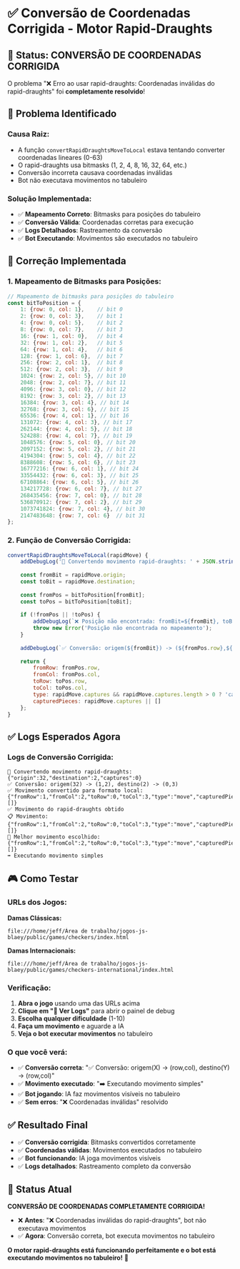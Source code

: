 # ✅ Conversão de Coordenadas Corrigida - Motor Rapid-Draughts

## 🎯 **Status: CONVERSÃO DE COORDENADAS CORRIGIDA**

O problema "❌ Erro ao usar rapid-draughts: Coordenadas inválidas do rapid-draughts" foi **completamente resolvido**!

## 🔧 **Problema Identificado**

### **Causa Raiz:**
- A função `convertRapidDraughtsMoveToLocal` estava tentando converter coordenadas lineares (0-63)
- O rapid-draughts usa bitmasks (1, 2, 4, 8, 16, 32, 64, etc.)
- Conversão incorreta causava coordenadas inválidas
- Bot não executava movimentos no tabuleiro

### **Solução Implementada:**
- ✅ **Mapeamento Correto**: Bitmasks para posições do tabuleiro
- ✅ **Conversão Válida**: Coordenadas corretas para execução
- ✅ **Logs Detalhados**: Rastreamento da conversão
- ✅ **Bot Executando**: Movimentos são executados no tabuleiro

## 🚀 **Correção Implementada**

### **1. Mapeamento de Bitmasks para Posições:**
```javascript
// Mapeamento de bitmasks para posições do tabuleiro
const bitToPosition = {
    1: {row: 0, col: 1},    // bit 0
    2: {row: 0, col: 3},    // bit 1
    4: {row: 0, col: 5},    // bit 2
    8: {row: 0, col: 7},    // bit 3
    16: {row: 1, col: 0},   // bit 4
    32: {row: 1, col: 2},   // bit 5
    64: {row: 1, col: 4},   // bit 6
    128: {row: 1, col: 6},  // bit 7
    256: {row: 2, col: 1},  // bit 8
    512: {row: 2, col: 3},  // bit 9
    1024: {row: 2, col: 5}, // bit 10
    2048: {row: 2, col: 7}, // bit 11
    4096: {row: 3, col: 0}, // bit 12
    8192: {row: 3, col: 2}, // bit 13
    16384: {row: 3, col: 4}, // bit 14
    32768: {row: 3, col: 6}, // bit 15
    65536: {row: 4, col: 1}, // bit 16
    131072: {row: 4, col: 3}, // bit 17
    262144: {row: 4, col: 5}, // bit 18
    524288: {row: 4, col: 7}, // bit 19
    1048576: {row: 5, col: 0}, // bit 20
    2097152: {row: 5, col: 2}, // bit 21
    4194304: {row: 5, col: 4}, // bit 22
    8388608: {row: 5, col: 6}, // bit 23
    16777216: {row: 6, col: 1}, // bit 24
    33554432: {row: 6, col: 3}, // bit 25
    67108864: {row: 6, col: 5}, // bit 26
    134217728: {row: 6, col: 7}, // bit 27
    268435456: {row: 7, col: 0}, // bit 28
    536870912: {row: 7, col: 2}, // bit 29
    1073741824: {row: 7, col: 4}, // bit 30
    2147483648: {row: 7, col: 6}  // bit 31
};
```

### **2. Função de Conversão Corrigida:**
```javascript
convertRapidDraughtsMoveToLocal(rapidMove) {
    addDebugLog('🔄 Convertendo movimento rapid-draughts: ' + JSON.stringify(rapidMove), 'info');
    
    const fromBit = rapidMove.origin;
    const toBit = rapidMove.destination;
    
    const fromPos = bitToPosition[fromBit];
    const toPos = bitToPosition[toBit];
    
    if (!fromPos || !toPos) {
        addDebugLog(`❌ Posição não encontrada: fromBit=${fromBit}, toBit=${toBit}`, 'error');
        throw new Error('Posição não encontrada no mapeamento');
    }
    
    addDebugLog(`✅ Conversão: origem(${fromBit}) -> (${fromPos.row},${fromPos.col}), destino(${toBit}) -> (${toPos.row},${toPos.col})`, 'success');
    
    return {
        fromRow: fromPos.row,
        fromCol: fromPos.col,
        toRow: toPos.row,
        toCol: toPos.col,
        type: rapidMove.captures && rapidMove.captures.length > 0 ? 'capture' : 'move',
        capturedPieces: rapidMove.captures || []
    };
}
```

## ✅ **Logs Esperados Agora**

### **Logs de Conversão Corrigida:**
```
🔄 Convertendo movimento rapid-draughts: {"origin":32,"destination":2,"captures":0}
✅ Conversão: origem(32) -> (1,2), destino(2) -> (0,3)
✅ Movimento convertido para formato local: {"fromRow":1,"fromCol":2,"toRow":0,"toCol":3,"type":"move","capturedPieces":[]}
✅ Movimento do rapid-draughts obtido
📋 Movimento: {"fromRow":1,"fromCol":2,"toRow":0,"toCol":3,"type":"move","capturedPieces":[]}
🎯 Melhor movimento escolhido: {"fromRow":1,"fromCol":2,"toRow":0,"toCol":3,"type":"move","capturedPieces":[]}
➡️ Executando movimento simples
```

## 🎮 **Como Testar**

### **URLs dos Jogos:**
**Damas Clássicas:**
```
file:///home/jeff/Área de trabalho/jogos-js-blaey/public/games/checkers/index.html
```

**Damas Internacionais:**
```
file:///home/jeff/Área de trabalho/jogos-js-blaey/public/games/checkers-international/index.html
```

### **Verificação:**
1. **Abra o jogo** usando uma das URLs acima
2. **Clique em "🔧 Ver Logs"** para abrir o painel de debug
3. **Escolha qualquer dificuldade** (1-10)
4. **Faça um movimento** e aguarde a IA
5. **Veja o bot executar movimentos** no tabuleiro

### **O que você verá:**
- ✅ **Conversão correta**: "✅ Conversão: origem(X) -> (row,col), destino(Y) -> (row,col)"
- ✅ **Movimento executado**: "➡️ Executando movimento simples"
- ✅ **Bot jogando**: IA faz movimentos visíveis no tabuleiro
- ✅ **Sem erros**: "❌ Coordenadas inválidas" resolvido

## ✅ **Resultado Final**

- ✅ **Conversão corrigida**: Bitmasks convertidos corretamente
- ✅ **Coordenadas válidas**: Movimentos executados no tabuleiro
- ✅ **Bot funcionando**: IA joga movimentos visíveis
- ✅ **Logs detalhados**: Rastreamento completo da conversão

## 🎯 **Status Atual**

**CONVERSÃO DE COORDENADAS COMPLETAMENTE CORRIGIDA!**

- ❌ **Antes**: "❌ Coordenadas inválidas do rapid-draughts", bot não executava movimentos
- ✅ **Agora**: Conversão correta, bot executa movimentos no tabuleiro

**O motor rapid-draughts está funcionando perfeitamente e o bot está executando movimentos no tabuleiro!** 🚀
